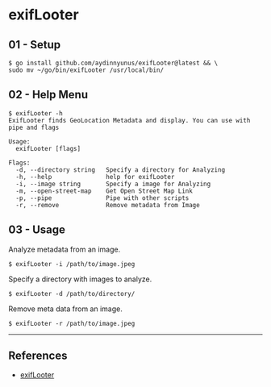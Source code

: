 # exifLooter

## 01 - Setup

```
$ go install github.com/aydinnyunus/exifLooter@latest && \
sudo mv ~/go/bin/exifLooter /usr/local/bin/
```

## 02 - Help Menu

```
$ exifLooter -h
ExifLooter finds GeoLocation Metadata and display. You can use with pipe and flags

Usage:
  exifLooter [flags]

Flags:
  -d, --directory string   Specify a directory for Analyzing
  -h, --help               help for exifLooter
  -i, --image string       Specify a image for Analyzing
  -m, --open-street-map    Get Open Street Map Link
  -p, --pipe               Pipe with other scripts
  -r, --remove             Remove metadata from Image
```

## 03 - Usage

Analyze metadata from an image.

```
$ exifLooter -i /path/to/image.jpeg
```

Specify a directory with images to analyze.

```
$ exifLooter -d /path/to/directory/
```

Remove meta data from an image.

```
$ exifLooter -r /path/to/image.jpeg
```

---
## References

- [exifLooter](https://github.com/aydinnyunus/exifLooter)